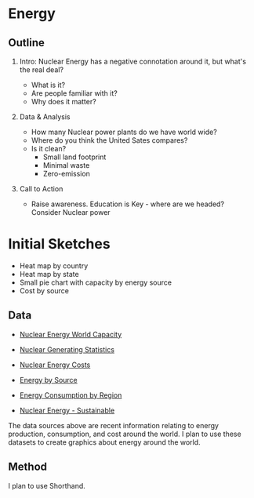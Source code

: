 # Energy
## Outline
1. Intro:  Nuclear Energy has a negative connotation around it, but what's the real deal?
    * What is it? 
    * Are people familiar with it?
    * Why does it matter?<br>
   
1. Data & Analysis
    * How many Nuclear power plants do we have world wide?
    * Where do you think the United Sates compares? 
    * Is it clean?
      * Small land footprint
      * Minimal waste
      * Zero-emission
1. Call to Action
      * Raise awareness. Education is Key - where are we headed? Consider Nuclear power

# Initial Sketches
* Heat map by country
* Heat map by state
* Small pie chart with capacity by energy source
* Cost by source


## Data
* [Nuclear Energy World Capacity](https://www.nei.org/resources/statistics/world-nuclear-generation-and-capacity)

* [Nuclear Generating Statistics](https://www.nei.org/resources/statistics/us-nuclear-generating-statistics)

* [Nuclear Energy Costs](https://www.nei.org/resources/reports-briefs/nuclear-costs-in-contexthttps://data.mendeley.com/datasets/8mc7h6pfyb/1#__sid=js0)

* [Energy by Source](https://www.eia.gov/energyexplained/us-energy-facts/)

* [Energy Consumption by Region](https://ourworldindata.org/energy)

* [Nuclear Energy - Sustainable](https://www.energy.gov/ne/articles/3-reasons-why-nuclear-clean-and-sustainable)

The data sources above are recent information relating to energy production, consumption, and cost around the world. 
I plan to use these datasets to create graphics about energy around the world. 

## Method
I plan to use Shorthand. 
